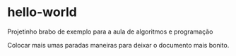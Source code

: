 # hello-world
Projetinho brabo de exemplo para a aula de algoritmos e programação

Colocar mais umas paradas maneiras para deixar o documento mais bonito.
